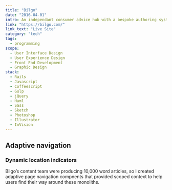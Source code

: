```yaml
---
title: "Bilgo"
date: "2016-04-01"
intro: An independant consumer advice hub with a bespoke authoring system and highly refined page navigation for long content pages.
link: "https://bilgo.com/"
link_text: "Live Site"
category: "tech"
tags:
  - programming
scope:
  - User Interface Design
  - User Experience Design
  - Front End Development
  - Graphic Design
stack:
  - Rails
  - Javascript
  - Coffeescript
  - Gulp
  - jQuery
  - Haml
  - Sass
  - Sketch
  - Photoshop
  - Illustrator
  - InVision
---
```


## Adaptive navigation

### Dynamic location indicators

Bilgo’s content team were producing 10,000 word articles, so I created adaptive page navigation compnents that provided scoped context to help users find their way around these monoliths.

<c-video url="https://streamable.com/msfzw"></c-video>